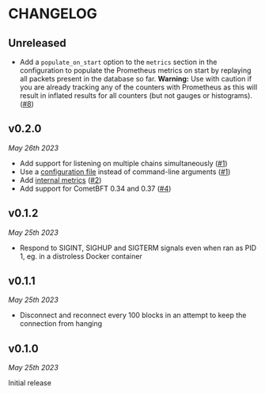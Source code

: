 # CHANGELOG

## Unreleased

- Add a `populate_on_start` option to the `metrics` section in the configuration to
  populate the Prometheus metrics on start by replaying all packets present in the database so far.
  **Warning:** Use with caution if you are already tracking any of the counters with Prometheus as this
  will result in inflated results for all counters (but not gauges or histograms).
  ([#8](https://github.com/informalsystems/chainpulse/pull/8))

## v0.2.0

*May 26th 2023*

- Add support for listening on multiple chains simultaneously
  ([#1](https://github.com/informalsystems/chainpulse/pull/1))
- Use a [configuration file](./README.md#configuration) instead of command-line arguments
  ([#1](https://github.com/informalsystems/chainpulse/pull/1))
- Add [internal metrics](./README.md/#internal-metrics)
  ([#2](https://github.com/informalsystems/chainpulse/pull/2))
- Add support for CometBFT 0.34 and 0.37
  ([#4](https://github.com/informalsystems/chainpulse/pull/4))

## v0.1.2

*May 25th 2023*

- Respond to SIGINT, SIGHUP and SIGTERM signals even when ran as PID 1, eg. in a distroless Docker container

## v0.1.1

*May 25th 2023*

- Disconnect and reconnect every 100 blocks in an attempt to keep the connection from hanging

## v0.1.0

*May 25th 2023*

Initial release
